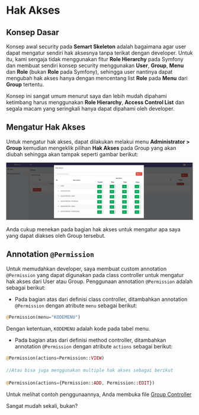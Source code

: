 # Hak Akses

## Konsep Dasar

Konsep awal security pada **Semart Skeleton** adalah bagaimana agar user dapat mengatur sendiri hak aksesnya tanpa terikat dengan developer. Untuk itu,
kami sengaja tidak menggunakan fitur **Role Hierarchy** pada Symfony dan membuat sendiri konsep security menggunakan **User**, **Group**, **Menu** dan **Role** (bukan **Role** pada Symfony),
sehingga user nantinya dapat mengubah hak akses hanya dengan mencentang list **Role** pada **Menu** dari **Group** tertentu.


Konsep ini sangat umum menurut saya dan lebih mudah dipahami ketimbang harus menggunakan **Role Hierarchy**, **Access Control List** dan segala macam yang seringkali hanya dapat dipahami oleh developer.


## Mengatur Hak Akses

Untuk mengatur hak akses, dapat dilakukan melakui menu **Administrator > Group** kemudian mengeklik pilihan **Hak Akses** pada Group yang akan diubah sehingga akan tampak seperti gambar berikut:

![Role List](imgs/roles.png "Role List")

Anda cukup menekan pada bagian hak akses untuk mengatur apa saya yang dapat diakses oleh Group tersebut.

## Annotation `@Permission`

Untuk memudahkan developer, saya membuat custom annotation `@Permission` yang dapat digunakan pada class controller untuk mengatur hak akses dari User atau Group. Penggunaan annotation `@Permission` adalah sebagai berikut:

- Pada bagian atas dari definisi class controller, ditambahkan annotation `@Permission` dengan atribute `menu` sebagai berikut:

```php
@Permission(menu="KODEMENU")
``` 

Dengan ketentuan, `KODEMENU` adalah kode pada tabel menu.


- Pada bagian atas dari definisi method controller, ditambahkan annotation `@Permission` dengan atribute `actions` sebagai berikut:

```php
@Permission(actions=Permission::VIEW)

//Atau bisa juga menggunakan multiple hak akses sebagai berikut

@Permission(actions={Permission::ADD, Permission::EDIT})
```

Untuk melihat contoh penggunaannya, Anda membuka file [Group Controller](../src/Controller/Admin/GroupController.php)

Sangat mudah sekali, bukan? 
